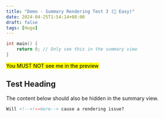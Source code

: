 ```yaml
---
title: "Demo - Summary Rendering Test 3 (🤔 Easy)"
date: 2024-04-25T1:54:14+08:00
draft: false
tags: [Hugo]
---
```


```c
int main() {
    return 0; // Only see this in the summary view
}
```

<!--more-->

<mark>You MUST NOT see me in the preview</mark>

## Test Heading

The content below should also be hidden in the summary view.

<!--more-->

```html
Will <!--<!--more--> cause a rendering issue?
```
